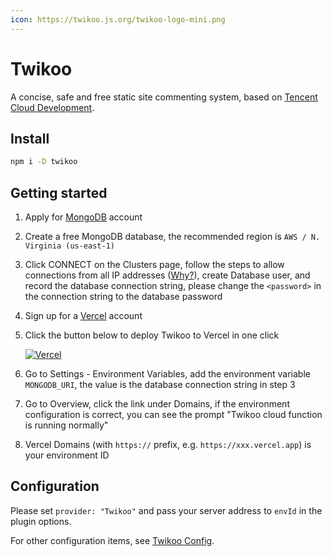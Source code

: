 ```yaml
---
icon: https://twikoo.js.org/twikoo-logo-mini.png
---
```


# Twikoo

A concise, safe and free static site commenting system, based on [Tencent Cloud Development](https://curl.qcloud.com/KnnJtUom).

<!-- more -->

## Install

```bash
npm i -D twikoo
```

## Getting started

1. Apply for [MongoDB](https://www.mongodb.com/cloud/atlas/register) account
1. Create a free MongoDB database, the recommended region is `AWS / N. Virginia (us-east-1)`
1. Click CONNECT on the Clusters page, follow the steps to allow connections from all IP addresses ([Why?](https://vercel.com/support/articles/how-to-allowlist-deployment-ip-address)), create Database user, and record the database connection string, please change the `<password>` in the connection string to the database password
1. Sign up for a [Vercel](https://vercel.com/signup) account
1. Click the button below to deploy Twikoo to Vercel in one click

   [![Vercel](https://vercel.com/button)](https://vercel.com/import/project?template=https://github.com/imaegoo/twikoo/tree/dev/src/vercel-min)

1. Go to Settings - Environment Variables, add the environment variable `MONGODB_URI`, the value is the database connection string in step 3
1. Go to Overview, click the link under Domains, if the environment configuration is correct, you can see the prompt "Twikoo cloud function is running normally"
1. Vercel Domains (with `https://` prefix, e.g. `https://xxx.vercel.app`) is your environment ID

## Configuration

Please set `provider: "Twikoo"` and pass your server address to `envId` in the plugin options.

For other configuration items, see [Twikoo Config](./config.md).
